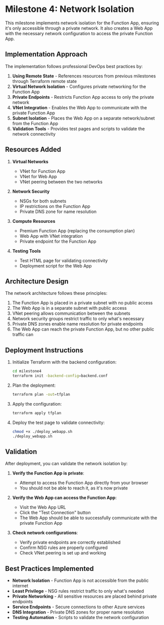 # Milestone 4: Network Isolation

This milestone implements network isolation for the Function App, ensuring it's only accessible through a private network. It also creates a Web App with the necessary network configuration to access the private Function App.

## Implementation Approach

The implementation follows professional DevOps best practices by:

1. **Using Remote State** - References resources from previous milestones through Terraform remote state
2. **Virtual Network Isolation** - Configures private networking for the Function App
3. **Private Endpoints** - Restricts Function App access to only the private network
4. **VNet Integration** - Enables the Web App to communicate with the private Function App
5. **Subnet Isolation** - Places the Web App on a separate network/subnet from the Function App
6. **Validation Tools** - Provides test pages and scripts to validate the network connectivity

## Resources Added

1. **Virtual Networks**
    - VNet for Function App
    - VNet for Web App
    - VNet peering between the two networks

2. **Network Security**
    - NSGs for both subnets
    - IP restrictions on the Function App
    - Private DNS zone for name resolution

3. **Compute Resources**
    - Premium Function App (replacing the consumption plan)
    - Web App with VNet integration
    - Private endpoint for the Function App

4. **Testing Tools**
    - Test HTML page for validating connectivity
    - Deployment script for the Web App

## Architecture Design

The network architecture follows these principles:

1. The Function App is placed in a private subnet with no public access
2. The Web App is in a separate subnet with public access
3. VNet peering allows communication between the subnets
4. Network security groups restrict traffic to only what's necessary
5. Private DNS zones enable name resolution for private endpoints
6. The Web App can reach the private Function App, but no other public traffic can

## Deployment Instructions

1. Initialize Terraform with the backend configuration:
   ```bash
   cd milestone4
   terraform init -backend-config=backend.conf
   ```

2. Plan the deployment:
   ```bash
   terraform plan -out=tfplan
   ```

3. Apply the configuration:
   ```bash
   terraform apply tfplan
   ```

4. Deploy the test page to validate connectivity:
   ```bash
   chmod +x ./deploy_webapp.sh
   ./deploy_webapp.sh
   ```

## Validation

After deployment, you can validate the network isolation by:

1. **Verify the Function App is private**:
    - Attempt to access the Function App directly from your browser
    - You should not be able to reach it, as it's now private

2. **Verify the Web App can access the Function App**:
    - Visit the Web App URL
    - Click the "Test Connection" button
    - The Web App should be able to successfully communicate with the private Function App

3. **Check network configurations**:
    - Verify private endpoints are correctly established
    - Confirm NSG rules are properly configured
    - Check VNet peering is set up and working

## Best Practices Implemented

- **Network Isolation** - Function App is not accessible from the public internet
- **Least Privilege** - NSG rules restrict traffic to only what's needed
- **Private Networking** - All sensitive resources are placed behind private endpoints
- **Service Endpoints** - Secure connections to other Azure services
- **DNS Integration** - Private DNS zones for proper name resolution
- **Testing Automation** - Scripts to validate the network configuration